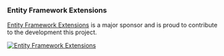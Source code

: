 ### Entity Framework Extensions

[Entity Framework Extensions](https://entityframework-extensions.net/?utm_source=simoncropp&utm_medium=Verify.Serilog) is a major sponsor and is proud to contribute to the development this project.

[![Entity Framework Extensions](https://raw.githubusercontent.com/VerifyTests/Verify.System.IO.Abstractions/refs/heads/main/docs/zzz.png)](https://entityframework-extensions.net/?utm_source=simoncropp&utm_medium=Verify.System.IO.Abstractions)